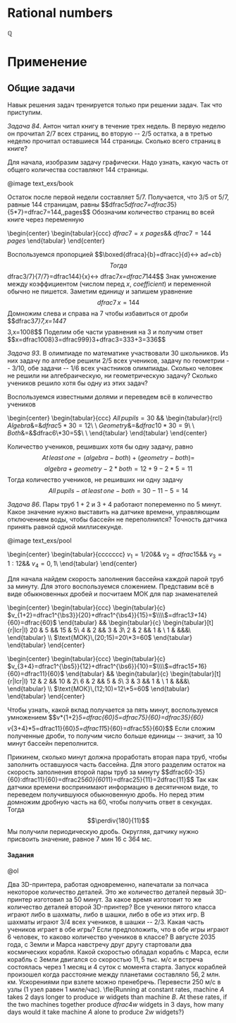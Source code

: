 # Rational numbers
$\mathbb{Q}$

# Применение
## Общие задачи
Навык решения задач тренируется только при решении задач. Так что приступим.

_Задача 84_. Антон читал книгу в течение трех недель. В первую неделю он прочитал $2/7$ всех страниц, во вторую -- $2/5$ остатка, а в третью неделю прочитал оставшиеся $144$ страницы. Сколько всего страниц в книге?

Для начала, изобразим задачу графически. Надо узнать, какую часть от общего количества составляют $144$ страницы.

@image text_exs/book

Остаток после первой недели составляет $5/7$. Получается, что $3/5$ от $5/7$, равные $144$ страницам, равны
$$dfrac5*dfrac7=dfrac3*5}{5\*7}=dfrac7=144\,\,pages$$
Обозначим количество страниц во всей книге через переменную

\begin{center}
\begin{tabular}{ccc}
$dfrac7=x\,\,pages$&&
$dfrac7=144\,\,pages$
\end{tabular}
\end{center}

Воспользуемся пропорцией
$$\boxed{dfraca}{b}=dfracc}{d}<-> a*d=c*b}$$
Тогда
$$dfrac3/7}{7/7}=dfrac144}{x}<-> dfrac7*x=dfrac7*144$$
Знак умножение между коэффициентом (числом перед $х$, _coefficient_) и переменной обычно не пишется. Заметим единицу и запишем уравнение
$$dfrac7\,x=144$$
Домножим слева и справа на $7$ чтобы избавиться от дроби
$$dfrac3*7}7\,x=144*7$$
$$3\,x=1008$$
Поделим обе части уравнения на $3$ и получим ответ
$$x=dfrac1008}3=dfrac999}3+dfrac3=333+3=336$$

_Задача 93_. В олимпиаде по математике участвовали $30$ школьников. Из них задачу по алгебре решили $2/5$ всех учеников, задачу по геометрии -- $3/10$, обе задачи -- $1/6$ всех участников олимпиады. Сколько человек не решили ни алгебраическую, ни геометрическую задачу? Сколько учеников решило хотя бы одну из этих задач?

Воспользуемся известными долями и переведем всё в количество учеников

\begin{center}
\begin{tabular}{ccc}
$All\,pupils=30$ &&
\begin{tabular}{rcl}
$Algebra$&$=$&$dfrac5*30=12$\\
\\
$Geometry$&$=$&$dfrac{10}*30=9$\\
\\
$Both$&$=$&$dfrac6\*30=5$\\
\\
\end{tabular}
\end{tabular}
\end{center}

Количество учеников, решивших хотя бы одну задачу, равно
$$At\,least\,one=(algebra-both)+(geometry-both)=$$
$$algebra+geometry-2*both=12+9-2*5=11$$
Тогда количество учеников, не решивших ни одну задачу
$$All\,pupils-at\,least\,one-both=30-11-5=14$$

_Задача 86_. Пары труб $1+2$ и $3+4$ работают попеременно по $5$ минут. Какое значение нужно выставить на датчике времени, управляющим отключением воды, чтобы бассейн не переполнился? Точность датчика принять равной одной миллисекунде.

@image text_exs/pool

\begin{center}
\begin{tabular}{ccccccc}
$v_1=1/20$&&
$v_2=dfrac{15}$&&
$v_3=1:12$&&
$v_4=0,1$\\
\end{tabular}
\end{center}

Для начала найдем скорость заполнения бассейна каждой парой труб за минуту. Для этого воспользуемся сложением. Представим всё в виде обыкновенных дробей и посчитаем МОК для пар знаменателей

\begin{center}
\begin{tabular}{ccc}
\begin{tabular}{c}
$v\_{1+2}=dfrac1^{\bs3}}{20}+dfrac1^{\bs4}}{15}=$\\\\$=dfrac1*3+1*4}{60}=dfrac{60}$
\end{tabular}
&&
\begin{tabular}{c}
\begin{tabular}[t]{r|lcr|l}
20 & 5 && 15 & 5\\
4 & 2 && 3 & _3_\\
2 & 2 && 1 & \\
1 & &&&\\
\end{tabular}
\\\\
$\text{МОК}\,(20;15)=20\*3=60$
\end{tabular}
\end{tabular}
\end{center}

\begin{center}
\begin{tabular}{ccc}
\begin{tabular}{c}
$v\_{3+4}=dfrac1^{\bs5}}{12}+dfrac1^{\bs6}}{10}=$\\\\$=dfrac1*5+1*6}{60}=dfrac11}{60}$
\end{tabular}
&&
\begin{tabular}{c}
\begin{tabular}[t]{r|lcr|l}
12 & 2 && 10 & 2\\
6 & 2 && 5 & _5_\\
3 & 3 && 1 & \\
1 & &&&\\
\end{tabular}
\\\\
$\text{МОК}\,(12;10)=12\*5=60$
\end{tabular}
\end{tabular}
\end{center}

Чтобы узнать, какой вклад получается за пять минут, воспользуемся умножением
$$v*{1+2}*5=dfrac{60}*5=dfrac7*5}{60}=dfrac35}{60}$$
$$v*{3+4}*5=dfrac11}{60}*5=dfrac11*5}{60}=dfrac55}{60}$$
Если сложим полученные дроби, то получим число больше единицы -- значит, за $10$ минут бассейн переполнится.

Прикинем, сколько минут должна проработать вторая пара труб, чтобы заполнить оставшуюся часть бассейна. Для этого разделим остаток на скорость заполнения второй пары труб за минуту
$$dfrac60-35}{60}:dfrac11}{60}=dfrac25*60}{60*11}=dfrac25}{11}=2dfrac{11}$$
Так как датчики времени воспринимают информацию в десятичном виде, то переведем получившуюся обыкновенную дробь. Но перед этим домножим дробную часть на $60$, чтобы получить ответ в секундах. Тогда
$$\perdiv{180}{11}$$
Мы получили периодическую дробь. Округляя, датчику нужно присвоить значение, равное $7$ мин $16$ с $364$ мс.

#### Задания
@ol

Два 3D-принтера, работая одновременно, напечатали за полчаса некоторое количество деталей. Это же количество деталей первый 3D-принтер изготовил за $50$ минут. За какое время изготовит то же количество деталей второй 3D-принтер?
Все ученики пятого класса играют либо в шахматы, либо в шашки, либо в обе из этих игр. В шахматы играют $3/4$ всех учеников, в шашки -- $2/3$. Какая часть учеников играет в обе игры? Если предположить, что в обе игры играют $6$ человек, то каково количество учеников в классе?
В августе 2035 года, с Земли и Марса навстречу друг другу стартовали два космических корабля. Какой скоростью обладал корабль с Марса, если корабль с Земли двигался со скоростью $11,5$ тыс. м/с и встреча состоялась через $1$ месяц и $4$ суток с момента старта. Запуск кораблей произошел когда расстояние между планетами составляло $56,2$ млн. км. Ускорениями при взлете можно пренебречь.
Перевести 250 м/с в узлы ($1$ узел равен $1$ миле/час).
\fle{Running at constant rates, machine $A$ takes $2$ days longer to produce $w$ widgets than machine $B$. At these rates, if the two machines together produce $dfrac4w$ widgets in $3$ days, how many days would it take machine $A$ alone to produce $2w$ widgets?}


<!--stackedit_data:
eyJoaXN0b3J5IjpbMTg4NzkyMTAwNl19
-->